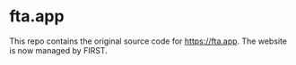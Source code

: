 # fta.app
This repo contains the original source code for https://fta.app. The website is now managed by FIRST.
